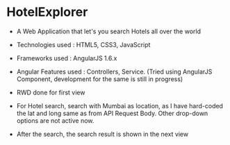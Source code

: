 # HotelExplorer

* A Web Application that let's you search Hotels all over the world
* Technologies used : HTML5, CSS3, JavaScript
* Frameworks used : AngularJS 1.6.x

* Angular Features used : Controllers, Service.
(Tried using AngularJS Component, development for the same is still in progress)

* RWD done for first view

* For Hotel search, search with Mumbai as location, as I have hard-coded the lat and long same as from API Request Body. Other drop-down options are not active now.

* After the search, the search result is shown in the next view